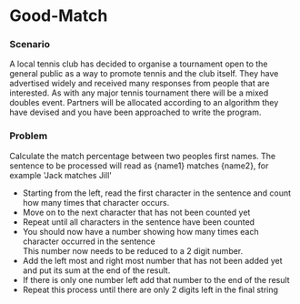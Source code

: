 # Good-Match
### Scenario
A local tennis club has decided to organise a tournament open to the general public as a way to promote tennis and the club itself. They have advertised widely and received many responses from people that are interested. As with any major tennis tournament there will be a mixed doubles event. Partners will be allocated according to an algorithm they have devised and you have been approached to write the program.

### Problem
Calculate the match percentage between two peoples first names.
The sentence to be processed will read as {name1} matches {name2}, for example 'Jack matches Jill' 
- Starting from the left, read the first character in the sentence and count how many times that character occurs.
- Move on to the next character that has not been counted yet
- Repeat until all characters in the sentence have been counted
- You should now have a number showing how many times each character occurred in the sentence <br/>
This number now needs to be reduced to a 2 digit number.
- Add the left most and right most number that has not been added yet and put its sum at the end of the result.
- If there is only one number left add that number to the end of the result
- Repeat this process until there are only 2 digits left in the final string
